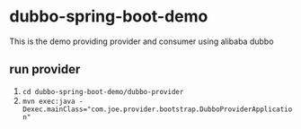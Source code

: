 # dubbo-spring-boot-demo
This is the demo providing provider and consumer using alibaba dubbo


## run provider
1. `cd dubbo-spring-boot-demo/dubbo-provider`
2. `mvn exec:java -Dexec.mainClass="com.joe.provider.bootstrap.DubboProviderApplication"`
